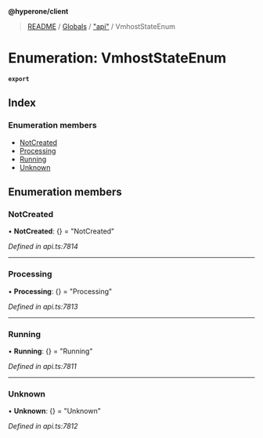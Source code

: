 **@hyperone/client**

> [README](../README.md) / [Globals](../globals.md) / ["api"](../modules/_api_.md) / VmhostStateEnum

# Enumeration: VmhostStateEnum

**`export`** 

## Index

### Enumeration members

* [NotCreated](_api_.vmhoststateenum.md#notcreated)
* [Processing](_api_.vmhoststateenum.md#processing)
* [Running](_api_.vmhoststateenum.md#running)
* [Unknown](_api_.vmhoststateenum.md#unknown)

## Enumeration members

### NotCreated

•  **NotCreated**: {} = "NotCreated"

*Defined in api.ts:7814*

___

### Processing

•  **Processing**: {} = "Processing"

*Defined in api.ts:7813*

___

### Running

•  **Running**: {} = "Running"

*Defined in api.ts:7811*

___

### Unknown

•  **Unknown**: {} = "Unknown"

*Defined in api.ts:7812*
